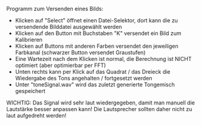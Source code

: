 Programm zum Versenden eines Bilds:

- Klicken auf "Select" öffnet einen Datei-Selektor, dort kann die zu versendende Bilddatei ausgewählt werden
- Klicken auf den Button mit Buchstaben "K" versendet ein Bild zum Kalibrieren
- Klicken auf Buttons mit anderen Farben versendet den jeweiligen Farbkanal (schwarzer Button versendet Graustufen)
- Eine Wartezeit nach dem Klicken ist normal, die Berechnung ist NICHT optimiert (aber optimierbar per FFT)
- Unten rechts kann per Klick auf das Quadrat / das Dreieck die Wiedergabe des Tons angehalten / fortgesetzt werden
- Unter "toneSignal.wav" wird das zuletzt generierte Tongemisch gespeichert

WICHTIG: Das Signal wird sehr laut wiedergegeben, damit man manuell die Lautstärke besser anpassen kann!
Die Lautsprecher sollten daher nicht zu laut aufgedreht werden!
